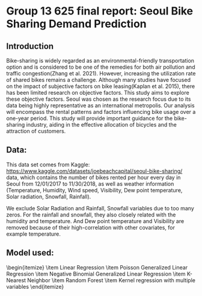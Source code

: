 # Group 13 625 final report: Seoul Bike Sharing Demand Prediction

## Introduction

Bike-sharing is widely regarded as an environmental-friendly transportation option and is considered to be one of the remedies for both air pollution and traffic congestion(Zhang et al. 2021). However, increasing the utilization rate of shared bikes remains a challenge. Although many studies have focused on the impact of subjective factors on bike leasing(Kaplan et al. 2015), there has been limited research on objective factors. This study aims to explore these objective factors. Seoul was chosen as the research focus due to its data being highly representative as an international metropolis. Our analysis will encompass the rental patterns and factors influencing bike usage over a one-year period. This study will provide important guidance for the bike-sharing industry, aiding in the effective allocation of bicycles and the attraction of customers.


## Data:

This data set comes from Kaggle: https://www.kaggle.com/datasets/joebeachcapital/seoul-bike-sharing/ data, which contains the number of bikes rented per hour every day in Seoul from 12/01/2017 to 11/30/2018, as well as weather information (Temperature, Humidity, Wind speed, Visibility, Dew point temperature, Solar radiation, Snowfall, Rainfall).

We exclude Solar Radiation and Rainfall, Snowfall variables due to too many zeros. For the rainfall and snowfall, they also closely related with the humidity and temperature. And Dew point temperature and Visibility are removed because of their high-correlation with other covariates, for example temperature.


## Model used:

\begin{itemize}
  \item Linear Regression
  \item Poisson Generalized Linear Regression
  \item Negative Binomial Generalized Linear Regression
  \item K-Nearest Neighbor
  \item Random Forest
  \item Kernel regression with multiple variables
\end{itemize}


